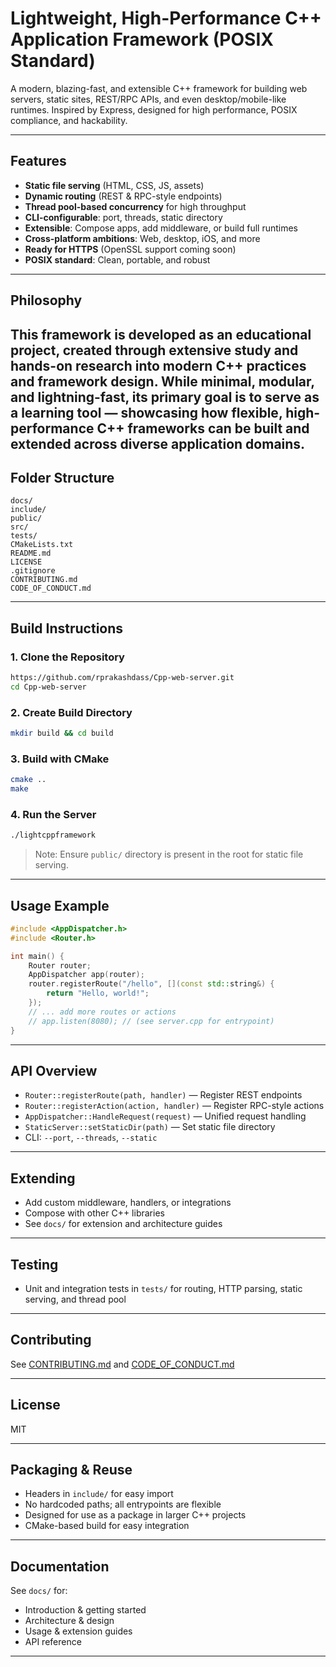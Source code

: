 # Lightweight, High-Performance C++ Application Framework (POSIX Standard)

A modern, blazing-fast, and extensible C++ framework for building web servers, static sites, REST/RPC APIs, and even desktop/mobile-like runtimes. Inspired by Express, designed for high performance, POSIX compliance, and hackability.

---

## Features
- **Static file serving** (HTML, CSS, JS, assets)
- **Dynamic routing** (REST & RPC-style endpoints)
- **Thread pool-based concurrency** for high throughput
- **CLI-configurable**: port, threads, static directory
- **Extensible**: Compose apps, add middleware, or build full runtimes
- **Cross-platform ambitions**: Web, desktop, iOS, and more
- **Ready for HTTPS** (OpenSSL support coming soon)
- **POSIX standard**: Clean, portable, and robust

---

## Philosophy
This framework is developed as an educational project, created through extensive study and hands-on research into modern C++ practices and framework design. While minimal, modular, and lightning-fast, its primary goal is to serve as a learning tool — showcasing how flexible, high-performance C++ frameworks can be built and extended across diverse application domains.
---

## Folder Structure
```
docs/
include/
public/
src/
tests/
CMakeLists.txt
README.md
LICENSE
.gitignore
CONTRIBUTING.md
CODE_OF_CONDUCT.md
```

---

## Build Instructions

### 1. Clone the Repository

```bash
https://github.com/rprakashdass/Cpp-web-server.git
cd Cpp-web-server
```

### 2. Create Build Directory

```bash
mkdir build && cd build
```

### 3. Build with CMake

```bash
cmake ..
make
```

### 4. Run the Server

```bash
./lightcppframework
```

> Note: Ensure `public/` directory is present in the root for static file serving.

---


## Usage Example
```cpp
#include <AppDispatcher.h>
#include <Router.h>

int main() {
    Router router;
    AppDispatcher app(router);
    router.registerRoute("/hello", [](const std::string&) {
        return "Hello, world!";
    });
    // ... add more routes or actions
    // app.listen(8080); // (see server.cpp for entrypoint)
}
```

---

## API Overview
- `Router::registerRoute(path, handler)` — Register REST endpoints
- `Router::registerAction(action, handler)` — Register RPC-style actions
- `AppDispatcher::HandleRequest(request)` — Unified request handling
- `StaticServer::setStaticDir(path)` — Set static file directory
- CLI: `--port`, `--threads`, `--static`

---

## Extending
- Add custom middleware, handlers, or integrations
- Compose with other C++ libraries
- See `docs/` for extension and architecture guides

---

## Testing
- Unit and integration tests in `tests/` for routing, HTTP parsing, static serving, and thread pool

---

## Contributing
See [CONTRIBUTING.md](CONTRIBUTING.md) and [CODE_OF_CONDUCT.md](CODE_OF_CONDUCT.md)

---

## License
MIT

---

## Packaging & Reuse
- Headers in `include/` for easy import
- No hardcoded paths; all entrypoints are flexible
- Designed for use as a package in larger C++ projects
- CMake-based build for easy integration

---

## Documentation
See `docs/` for:
- Introduction & getting started
- Architecture & design
- Usage & extension guides
- API reference

---